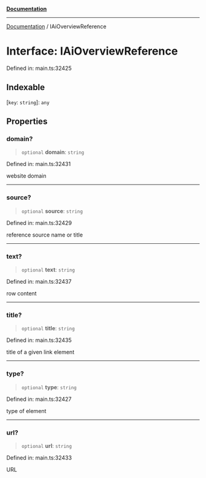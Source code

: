 [**Documentation**](../README.md)

***

[Documentation](../README.md) / IAiOverviewReference

# Interface: IAiOverviewReference

Defined in: main.ts:32425

## Indexable

\[`key`: `string`\]: `any`

## Properties

### domain?

> `optional` **domain**: `string`

Defined in: main.ts:32431

website domain

***

### source?

> `optional` **source**: `string`

Defined in: main.ts:32429

reference source name or title

***

### text?

> `optional` **text**: `string`

Defined in: main.ts:32437

row content

***

### title?

> `optional` **title**: `string`

Defined in: main.ts:32435

title of a given link element

***

### type?

> `optional` **type**: `string`

Defined in: main.ts:32427

type of element

***

### url?

> `optional` **url**: `string`

Defined in: main.ts:32433

URL
